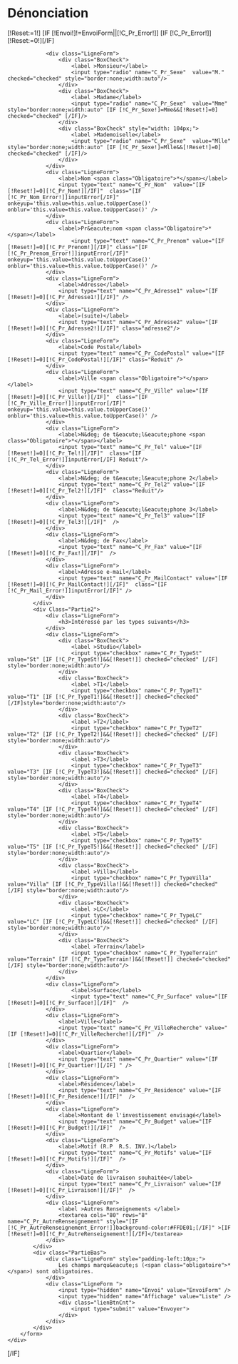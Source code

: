 <h1>Dénonciation</h1>
[!Reset:=1!]
[IF [!Envoi!]!=EnvoiForm||[!C_Pr_Error!]]
	[IF [!C_Pr_Error!]][!Reset:=0!][/IF]
	<div class="DivFormDenonce">
		<form class="FormDenonce" enctype="multipart/form-data"  method="post"  action="/[!Lien!]">
			<div Class="Partie1">

				<div class="LigneForm">
					<div class="BoxCheck">
						<label >Monsieur</label>
						<input type="radio" name="C_Pr_Sexe"  value="M." checked="checked" style="border:none;width:auto"/>
					</div>
					<div class="BoxCheck">
						<label >Madame</label>
						<input type="radio" name="C_Pr_Sexe"  value="Mme" style="border:none;width:auto" [IF [!C_Pr_Sexe!]=Mme&&[!Reset!]=0] checked="checked" [/IF]/>
					</div>
					<div class="BoxCheck" style="width: 104px;">
						<label >Mademoiselle</label>
						<input type="radio" name="C_Pr_Sexe"  value="Mlle" style="border:none;width:auto" [IF [!C_Pr_Sexe!]=Mlle&&[!Reset!]=0] checked="checked" [/IF]/>
					</div>
				</div>
				<div class="LigneForm">
					<label>Nom <span class="Obligatoire">*</span></label>
					<input type="text" name="C_Pr_Nom"  value="[IF [!Reset!]=0][!C_Pr_Nom!][/IF]"  class="[IF [!C_Pr_Nom_Error!]]inputError[/IF]" onkeyup='this.value=this.value.toUpperCase()'  onblur='this.value=this.value.toUpperCase()' />
				</div>
				<div class="LigneForm">
					<label>Pr&eacute;nom <span class="Obligatoire">*</span></label>
						<input type="text" name="C_Pr_Prenom" value="[IF [!Reset!]=0][!C_Pr_Prenom!][/IF]" class="[IF [!C_Pr_Prenom_Error!]]inputError[/IF]" onkeyup='this.value=this.value.toUpperCase()' onblur='this.value=this.value.toUpperCase()' />
				</div>
				<div class="LigneForm">
					<label>Adresse</label>
					<input type="text" name="C_Pr_Adresse1" value="[IF [!Reset!]=0][!C_Pr_Adresse1!][/IF]" />
				</div>
				<div class="LigneForm">
					<label>(suite)</label>
					<input type="text" name="C_Pr_Adresse2" value="[IF [!Reset!]=0][!C_Pr_Adresse2!][/IF]" class="adresse2"/>
				</div>
				<div class="LigneForm">
					<label>Code Postal</label>
					<input type="text" name="C_Pr_CodePostal" value="[IF [!Reset!]=0][!C_Pr_CodePostal!][/IF]" class="Reduit" />
				</div>
				<div class="LigneForm">
					<label>Ville <span class="Obligatoire">*</span></label>
					<input type="text" name="C_Pr_Ville" value="[IF [!Reset!]=0][!C_Pr_Ville!][/IF]"  class="[IF [!C_Pr_Ville_Error!]]inputError[/IF]" onkeyup='this.value=this.value.toUpperCase()' onblur='this.value=this.value.toUpperCase()' />
				</div>
				<div class="LigneForm">
					<label>N&deg; de t&eacute;l&eacute;phone <span class="Obligatoire">*</span></label>
					<input type="text" name="C_Pr_Tel" value="[IF [!Reset!]=0][!C_Pr_Tel!][/IF]"  class="[IF [!C_Pr_Tel_Error!]]inputError[/IF] Reduit"/>
				</div>
				<div class="LigneForm">
					<label>N&deg; de t&eacute;l&eacute;phone 2</label>
					<input type="text" name="C_Pr_Tel2" value="[IF [!Reset!]=0][!C_Pr_Tel2!][/IF]"  class="Reduit"/>
				</div>
				<div class="LigneForm">
					<label>N&deg; de t&eacute;l&eacute;phone 3</label>
					<input type="text" name="C_Pr_Tel3" value="[IF [!Reset!]=0][!C_Pr_Tel3!][/IF]"  />
				</div>
				<div class="LigneForm">
					<label>N&deg; de Fax</label>
					<input type="text" name="C_Pr_Fax" value="[IF [!Reset!]=0][!C_Pr_Fax!][/IF]"  />
				</div>
				<div class="LigneForm">
					<label>Adresse e-mail</label>
					<input type="text" name="C_Pr_MailContact" value="[IF [!Reset!]=0][!C_Pr_MailContact!][/IF]"  class="[IF [!C_Pr_Mail_Error!]]inputError[/IF]" />
				</div>
			</div>
			<div Class="Partie2">
				<div class="LigneForm">
					<h3>Intéressé par les types suivants</h3>
				</div>
				<div class="LigneForm">
					<div class="BoxCheck">
						<label >Studio</label>
						<input type="checkbox" name="C_Pr_TypeSt"  value="St" [IF [!C_Pr_TypeSt!]&&[!Reset!]] checked="checked" [/IF] style="border:none;width:auto"/>
					</div>
					<div class="BoxCheck">
						<label >T1</label>
						<input type="checkbox" name="C_Pr_TypeT1"  value="T1" [IF [!C_Pr_TypeT1!]&&[!Reset!]] checked="checked" [/IF]style="border:none;width:auto"/>
					</div>
					<div class="BoxCheck">
						<label >T2</label>
						<input type="checkbox" name="C_Pr_TypeT2"  value="T2" [IF [!C_Pr_TypeT2!]&&[!Reset!]] checked="checked" [/IF] style="border:none;width:auto"/>
					</div>
					<div class="BoxCheck">
						<label >T3</label>
						<input type="checkbox" name="C_Pr_TypeT3"  value="T3" [IF [!C_Pr_TypeT3!]&&[!Reset!]] checked="checked" [/IF] style="border:none;width:auto"/>
					</div>
					<div class="BoxCheck">
						<label >T4</label>
						<input type="checkbox" name="C_Pr_TypeT4"  value="T4" [IF [!C_Pr_TypeT4!]&&[!Reset!]] checked="checked" [/IF] style="border:none;width:auto"/>
					</div>
					<div class="BoxCheck">
						<label >T5</label>
						<input type="checkbox" name="C_Pr_TypeT5"  value="T5" [IF [!C_Pr_TypeT5!]&&[!Reset!]] checked="checked" [/IF] style="border:none;width:auto"/>
					</div>
					<div class="BoxCheck">
						<label >Villa</label>
						<input type="checkbox" name="C_Pr_TypeVilla"  value="Villa" [IF [!C_Pr_TypeVilla!]&&[!Reset!]] checked="checked" [/IF] style="border:none;width:auto"/>
					</div>
					<div class="BoxCheck">
						<label >LC</label>
						<input type="checkbox" name="C_Pr_TypeLC"  value="LC" [IF [!C_Pr_TypeLC!]&&[!Reset!]] checked="checked" [/IF] style="border:none;width:auto"/>
					</div>
					<div class="BoxCheck">
						<label >Terrain</label>
						<input type="checkbox" name="C_Pr_TypeTerrain"  value="Terrain" [IF [!C_Pr_TypeTerrain!]&&[!Reset!]] checked="checked" [/IF] style="border:none;width:auto"/>
					</div>
				</div>
				<div class="LigneForm">
						<label>Surface</label>
						<input type="text" name="C_Pr_Surface" value="[IF [!Reset!]=0][!C_Pr_Surface!][/IF]"  />
				</div>
				<div class="LigneForm">
					<label>Ville</label>
					<input type="text" name="C_Pr_VilleRecherche" value="[IF [!Reset!]=0][!C_Pr_VilleRecherche!][/IF]"  />
				</div>
				<div class="LigneForm">
					<label>Quartier</label>
					<input type="text" name="C_Pr_Quartier" value="[IF [!Reset!]=0][!C_Pr_Quartier!][/IF] " />
				</div>
				<div class="LigneForm">
					<label>Résidence</label>
					<input type="text" name="C_Pr_Residence" value="[IF [!Reset!]=0][!C_Pr_Residence!][/IF]"  />
				</div>
				<div class="LigneForm">
					<label>Montant de l'investissement envisagé</label>
					<input type="text" name="C_Pr_Budget" value="[IF [!Reset!]=0][!C_Pr_Budget!][/IF]"  />
				</div>
				<div class="LigneForm">
					<label>Motif (R.P  R.S. INV.)</label>
					<input type="text" name="C_Pr_Motifs" value="[IF [!Reset!]=0][!C_Pr_Motifs!][/IF]"  />
				</div>
				<div class="LigneForm">
					<label>Date de livraison souhaitée</label>
					<input type="text" name="C_Pr_Livraison" value="[IF [!Reset!]=0][!C_Pr_Livraison!][/IF]"  />
				</div>
				<div class="LigneForm">
					<label >Autres Renseignements </label>
					<textarea cols="80" rows="8" name="C_Pr_AutreRenseignement" style="[IF [!C_Pr_AutreRenseignement_Error!]]background-color:#FFDE01;[/IF]" >[IF [!Reset!]=0][!C_Pr_AutreRenseignement!][/IF]</textarea>
				</div>
			</div>
			<div class="PartieBas">
				<div class="LigneForm" style="padding-left:10px;">
					Les champs marqu&eacute;s (<span class="obligatoire">*</span>) sont obligatoires.
				</div>
				<div class="LigneForm ">
					<input type="hidden" name="Envoi" value="EnvoiForm" />
					<input type="hidden" name="Affichage" value="Liste" />
					<div class="lienBtnCnt">
						<input type="submit" value="Envoyer">
					</div>
				</div>
			</div>
		</form>
	</div>
[/IF]

